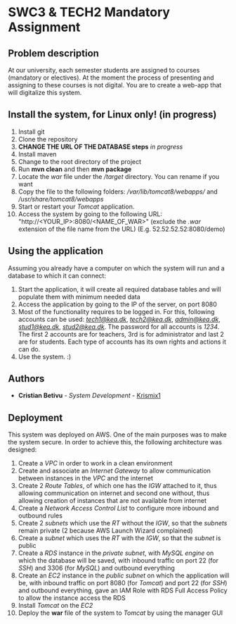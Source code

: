 # SWC3 & TECH2 Mandatory Assignment

## Problem description 
At our university, each semester students are assigned to courses (mandatory or electives). At the moment the process of presenting and assigning to these courses is not digital. You are to create a web-app that will digitalize this system.

## Install the system, for Linux only! (in progress)
1. Install git
2. Clone the repository
3. **CHANGE THE URL OF THE DATABASE steps** *in progress*
4. Install maven
5. Change to the root directory of the project
6. Run **mvn clean** and then **mvn package**
7. Locate the *war* file under the */target* directory. You can rename if you want
8. Copy the file to the following folders: */var/lib/tomcat8/webapps/* and */usr/share/tomcat8/webapps*
9. Start or restart your *Tomcat* application.
10. Access the system by going to the following URL: "http://<YOUR_IP>:8080/<NAME_OF_WAR>" (exclude the *.war* extension of the file name from the URL)
(E.g. 52.52.52.52:8080/demo)


## Using the application
Assuming you already have a computer on which the system will run and a database to which it can connect:
1. Start the application, it will create all required database tables and will populate them with minimum needed data
2. Access the application by going to the IP of the server, on port 8080
3. Most of the functionality requires to be logged in. For this, following accounts can be used: *tech1@kea.dk*, *tech2@kea.dk*, *admin@kea.dk*, *stud1@kea.dk*, *stud2@kea.dk*. The password for all accounts is *1234*.
The first 2 accounts are for teachers, 3rd is for administrator and last 2 are for students. Each type of accounts has its own rights and actions it can do.
4. Use the system. :)

## Authors

* **Cristian Betivu** - *System Development* - [Krismix1](https://github.com/Krismix1)

## Deployment

This system was deployed on AWS. One of the main purposes was to make the system secure.
In order to achieve this, the following architecture was designed:

1. Create a *VPC* in order to work in a clean environment
2. Create and associate an *Internet Gateway* to allow communication between instances in the *VPC* and the internet
3. Create 2 *Route Tables*, of which one has the *IGW* attached to it, thus allowing communication on internet and second one without, thus allowing creation of instances that are not available from internet
4. Create a *Network Access Control List* to configure more inbound and outbound rules
5. Create 2 *subnets* which use the *RT* without the *IGW*, so that the *subnets* remain private (2 because AWS Launch Wizard complained)
6. Create a *subnet* which uses the *RT* with the *IGW*, so that the *subnet* is public
7. Create a *RDS* instance in the *private subnet*, with *MySQL engine* on which the database will be saved, with inbound traffic on port 22 (for *SSH*) and 3306 (for *MySQL*) and outbound everything
8. Create an *EC2* instance in the *public subnet* on which the application will be, with inbound traffic on port 8080 (for *Tomcat*) and port 22 (for *SSH*) and outbound everything, gave an IAM Role with RDS Full Access Policy to allow the instance access the RDS
9. Install *Tomcat* on the *EC2*
10. Deploy the **war** file of the system to *Tomcat* by using the manager GUI

